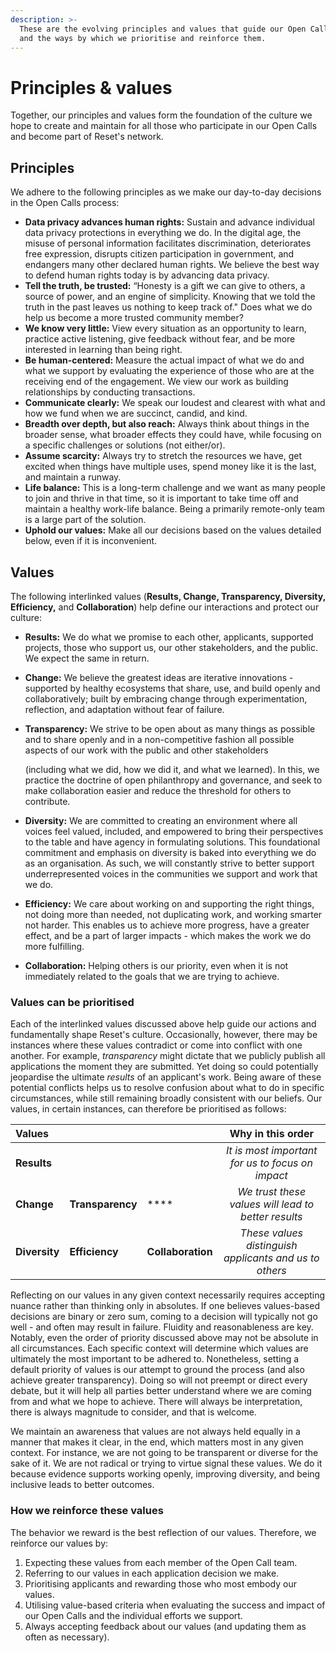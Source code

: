 ```yaml
---
description: >-
  These are the evolving principles and values that guide our Open Call process,
  and the ways by which we prioritise and reinforce them.
---
```


# Principles & values

Together, our principles and values form the foundation of the culture we hope to create and maintain for all those who participate in our Open Calls and become part of Reset's network. 

## Principles

We adhere to the following principles as we make our day-to-day decisions in the Open Calls process: 

* **Data privacy advances human rights:** Sustain and advance individual data privacy protections in everything we do. In the digital age, the misuse of personal information facilitates discrimination, deteriorates free expression, disrupts citizen participation in government, and endangers many other declared human rights. We believe the best way to defend human rights today is by advancing data privacy.
* **Tell the truth, be trusted:** “Honesty is a gift we can give to others, a source of power, and an engine of simplicity. Knowing that we told the truth in the past leaves us nothing to keep track of." Does what we do help us become a more trusted community member?
* **We know very little:** View every situation as an opportunity to learn, practice active listening, give feedback without fear, and be more interested in learning than being right.
* **Be human-centered:** Measure the actual impact of what we do and what we support by evaluating the experience of those who are at the receiving end of the engagement. We view our work as building relationships by conducting transactions.
* **Communicate clearly:** We speak our loudest and clearest with what and how we fund when we are succinct, candid, and kind. 
* **Breadth over depth, but also reach:** Always think about things in the broader sense, what broader effects they could have, while focusing on a specific challenges or solutions \(not either/or\).
* **Assume scarcity:** Always try to stretch the resources we have, get excited when things have multiple uses, spend money like it is the last, and maintain a runway.
* **Life balance:** This is a long-term challenge and we want as many people to join and thrive in that time, so it is important to take time off and maintain a healthy work-life balance. Being a primarily remote-only team is a large part of the solution.
* **Uphold our values:** Make all our decisions based on the values detailed below, even if it is inconvenient.

## Values

The following interlinked values \(**Results, Change, Transparency, Diversity, Efficiency,** and **Collaboration**\) help define our interactions and protect our culture:

* **Results:** We do what we promise to each other, applicants, supported projects, those who support us, our other stakeholders, and the public. We expect the same in return.
* **Change:** We believe the greatest ideas are iterative innovations - supported by healthy ecosystems that share, use, and build openly and collaboratively; built by embracing change through experimentation, reflection, and adaptation without fear of failure.
* **Transparency:** We strive to be open about as many things as possible and to share openly and in a non-competitive fashion all possible aspects of our work with the public and other stakeholders

  \(including what we did, how we did it, and what we learned\). In this, we practice the doctrine of open philanthropy and governance, and seek to make collaboration easier and reduce the threshold for others to contribute.

* **Diversity:** We are committed to creating an environment where all voices feel valued, included, and empowered to bring their perspectives to the table and have agency in formulating solutions. This foundational commitment and emphasis on diversity is baked into everything we do as an organisation. As such, we will constantly strive to better support underrepresented voices in the communities we support and work that we do.
* **Efficiency:** We care about working on and supporting the right things, not doing more than needed, not duplicating work, and working smarter not harder. This enables us to achieve more progress, have a greater effect, and be a part of larger impacts - which makes the work we do more fulfilling.
* **Collaboration:** Helping others is our priority, even when it is not immediately related to the goals that we are trying to achieve. 

### Values can be prioritised 

Each of the interlinked values discussed above help guide our actions and fundamentally shape Reset's culture. Occasionally, however, there may be instances where these values contradict or come into conflict with one another. For example, _transparency_ might dictate that we publicly publish all applications the moment they are submitted. Yet doing so could potentially jeopardise the ultimate _results_ of an applicant's work. Being aware of these potential conflicts helps us to resolve confusion about what to do in specific circumstances, while still remaining broadly consistent with our beliefs. Our values, in certain instances, can therefore be prioritised as follows:

| Values |  |  | Why in this order |
| :--- | :--- | :--- | :---: |
| **Results** |  |  | _It is most important for us to focus on impact_ |
| **Change** | **Transparency** | \*\*\*\* | _We trust these values will lead to better results_ |
| **Diversity** | **Efficiency** | **Collaboration** | _These values distinguish applicants and us to others_ |

Reflecting on our values in any given context necessarily requires accepting nuance rather than thinking only in absolutes. If one believes values-based decisions are binary or zero sum, coming to a decision will typically not go well - and often may result in failure. Fluidity and reasonableness are key. Notably, even the order of priority discussed above may not be absolute in all circumstances. Each specific context will determine which values are ultimately the most important to be adhered to. Nonetheless, setting a default priority of values is our attempt to ground the process \(and also achieve greater transparency\). Doing so will not preempt or direct every debate, but it will help all parties better understand where we are coming from and what we hope to achieve. There will always be interpretation, there is always magnitude to consider, and that is welcome.

We maintain an awareness that values are not always held equally in a manner that makes it clear, in the end, which matters most in any given context. For instance, we are not going to be transparent or diverse for the sake of it. We are not radical or trying to virtue signal these values. We do it because evidence supports working openly, improving diversity, and being inclusive leads to better outcomes.

### How we reinforce these values

The behavior we reward is the best reflection of our values. Therefore, we reinforce our values by:

1. Expecting these values from each member of the Open Call team.
2. Referring to our values in each application decision we make.
3. Prioritising applicants and rewarding those who most embody our values.
4. Utilising value-based criteria when evaluating the success and impact of our Open Calls and the individual efforts we support.
5. Always accepting feedback about our values \(and updating them as often as necessary\).


